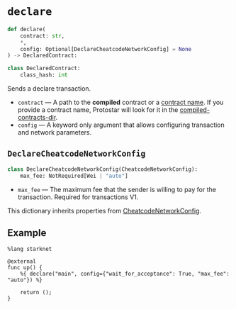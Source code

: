 # `declare`

```python
def declare(
    contract: str,
    *,
    config: Optional[DeclareCheatcodeNetworkConfig] = None
) -> DeclaredContract:

class DeclaredContract:
    class_hash: int
```

Sends a declare transaction.

- `contract` — A path to the **compiled** contract or a [contract name](../../compiling#contract-name). If you provide a contract name, Protostar will look for it in the [compiled-contracts-dir](../../../cli-reference.md#--compiled-contracts-dir-pathbuild).
- `config` — A keyword only argument that allows configuring transaction and network parameters.

## `DeclareCheatcodeNetworkConfig`
```python
class DeclareCheatcodeNetworkConfig(CheatcodeNetworkConfig):
    max_fee: NotRequired[Wei | "auto"]
```
- `max_fee` — The maximum fee that the sender is willing to pay for the transaction. Required for transactions V1.

This dictionary inherits properties from [CheatcodeNetworkConfig](../03-network-config.md).

## Example

```cairo
%lang starknet

@external
func up() {
    %{ declare("main", config={"wait_for_acceptance": True, "max_fee": "auto"}) %}

    return ();
}
```
